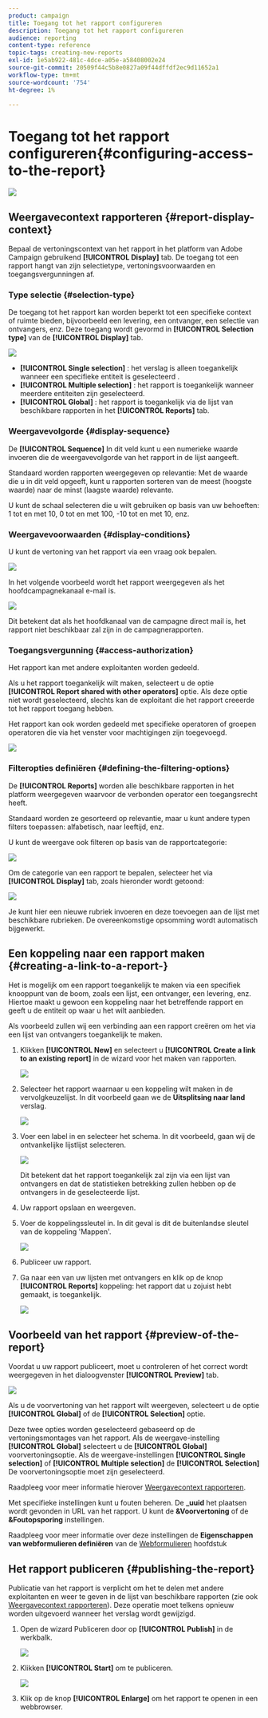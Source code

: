 ```yaml
---
product: campaign
title: Toegang tot het rapport configureren
description: Toegang tot het rapport configureren
audience: reporting
content-type: reference
topic-tags: creating-new-reports
exl-id: 1e5ab922-481c-4dce-a05e-a58408002e24
source-git-commit: 20509f44c5b8e0827a09f44dffdf2ec9d11652a1
workflow-type: tm+mt
source-wordcount: '754'
ht-degree: 1%

---
```


# Toegang tot het rapport configureren{#configuring-access-to-the-report}

![](../../assets/common.svg)

## Weergavecontext rapporteren {#report-display-context}

Bepaal de vertoningscontext van het rapport in het platform van Adobe Campaign gebruikend **[!UICONTROL Display]** tab. De toegang tot een rapport hangt van zijn selectietype, vertoningsvoorwaarden en toegangsvergunningen af.

### Type selectie {#selection-type}

De toegang tot het rapport kan worden beperkt tot een specifieke context of ruimte bieden, bijvoorbeeld een levering, een ontvanger, een selectie van ontvangers, enz. Deze toegang wordt gevormd in **[!UICONTROL Selection type]** van de **[!UICONTROL Display]** tab.

![](assets/s_ncs_advuser_report_visibility_4.png)

* **[!UICONTROL Single selection]** : het verslag is alleen toegankelijk wanneer een specifieke entiteit is geselecteerd .
* **[!UICONTROL Multiple selection]** : het rapport is toegankelijk wanneer meerdere entiteiten zijn geselecteerd.
* **[!UICONTROL Global]** : het rapport is toegankelijk via de lijst van beschikbare rapporten in het **[!UICONTROL Reports]** tab.

### Weergavevolgorde {#display-sequence}

De **[!UICONTROL Sequence]** In dit veld kunt u een numerieke waarde invoeren die de weergavevolgorde van het rapport in de lijst aangeeft.

Standaard worden rapporten weergegeven op relevantie: Met de waarde die u in dit veld opgeeft, kunt u rapporten sorteren van de meest (hoogste waarde) naar de minst (laagste waarde) relevante.

U kunt de schaal selecteren die u wilt gebruiken op basis van uw behoeften: 1 tot en met 10, 0 tot en met 100, -10 tot en met 10, enz.

### Weergavevoorwaarden {#display-conditions}

U kunt de vertoning van het rapport via een vraag ook bepalen.

![](assets/s_ncs_advuser_report_visibility_5.png)

In het volgende voorbeeld wordt het rapport weergegeven als het hoofdcampagnekanaal e-mail is.

![](assets/s_ncs_advuser_report_visibility_6.png)

Dit betekent dat als het hoofdkanaal van de campagne direct mail is, het rapport niet beschikbaar zal zijn in de campagnerapporten.

### Toegangsvergunning {#access-authorization}

Het rapport kan met andere exploitanten worden gedeeld.

Als u het rapport toegankelijk wilt maken, selecteert u de optie **[!UICONTROL Report shared with other operators]** optie. Als deze optie niet wordt geselecteerd, slechts kan de exploitant die het rapport creeerde tot het rapport toegang hebben.

Het rapport kan ook worden gedeeld met specifieke operatoren of groepen operatoren die via het venster voor machtigingen zijn toegevoegd.

![](assets/s_ncs_advuser_report_visibility_8.png)

### Filteropties definiëren {#defining-the-filtering-options}

De **[!UICONTROL Reports]** worden alle beschikbare rapporten in het platform weergegeven waarvoor de verbonden operator een toegangsrecht heeft.

Standaard worden ze gesorteerd op relevantie, maar u kunt andere typen filters toepassen: alfabetisch, naar leeftijd, enz.

U kunt de weergave ook filteren op basis van de rapportcategorie:

![](assets/report_ovv_select_type.png)

Om de categorie van een rapport te bepalen, selecteer het via **[!UICONTROL Display]** tab, zoals hieronder wordt getoond:

![](assets/report_select_category.png)

Je kunt hier een nieuwe rubriek invoeren en deze toevoegen aan de lijst met beschikbare rubrieken. De overeenkomstige opsomming wordt automatisch bijgewerkt.

## Een koppeling naar een rapport maken {#creating-a-link-to-a-report-}

Het is mogelijk om een rapport toegankelijk te maken via een specifiek knooppunt van de boom, zoals een lijst, een ontvanger, een levering, enz. Hiertoe maakt u gewoon een koppeling naar het betreffende rapport en geeft u de entiteit op waar u het wilt aanbieden.

Als voorbeeld zullen wij een verbinding aan een rapport creëren om het via een lijst van ontvangers toegankelijk te maken.

1. Klikken **[!UICONTROL New]** en selecteert u **[!UICONTROL Create a link to an existing report]** in de wizard voor het maken van rapporten.

   ![](assets/s_ncs_advuser_report_wizard_link_01.png)

1. Selecteer het rapport waarnaar u een koppeling wilt maken in de vervolgkeuzelijst. In dit voorbeeld gaan we de **Uitsplitsing naar land** verslag.

   ![](assets/s_ncs_advuser_report_wizard_link_02.png)

1. Voer een label in en selecteer het schema. In dit voorbeeld, gaan wij de ontvankelijke lijstlijst selecteren.

   ![](assets/s_ncs_advuser_report_wizard_link_03.png)

   Dit betekent dat het rapport toegankelijk zal zijn via een lijst van ontvangers en dat de statistieken betrekking zullen hebben op de ontvangers in de geselecteerde lijst.

1. Uw rapport opslaan en weergeven.
1. Voer de koppelingssleutel in. In dit geval is dit de buitenlandse sleutel van de koppeling &#39;Mappen&#39;.

   ![](assets/s_ncs_advuser_report_wizard_link_04.png)

1. Publiceer uw rapport.
1. Ga naar een van uw lijsten met ontvangers en klik op de knop **[!UICONTROL Reports]** koppeling: het rapport dat u zojuist hebt gemaakt, is toegankelijk.

   ![](assets/s_ncs_advuser_report_wizard_link_05.png)

## Voorbeeld van het rapport {#preview-of-the-report}

Voordat u uw rapport publiceert, moet u controleren of het correct wordt weergegeven in het dialoogvenster **[!UICONTROL Preview]** tab.

![](assets/s_ncs_advuser_report_preview_01.png)

Als u de voorvertoning van het rapport wilt weergeven, selecteert u de optie **[!UICONTROL Global]** of de **[!UICONTROL Selection]** optie.

Deze twee opties worden geselecteerd gebaseerd op de vertoningsmontages van het rapport. Als de weergave-instelling **[!UICONTROL Global]** selecteert u de **[!UICONTROL Global]** voorvertoningsoptie. Als de weergave-instellingen **[!UICONTROL Single selection]** of **[!UICONTROL Multiple selection]** de **[!UICONTROL Selection]** De voorvertoningsoptie moet zijn geselecteerd.

Raadpleeg voor meer informatie hierover [Weergavecontext rapporteren](#report-display-context).

Met specifieke instellingen kunt u fouten beheren. De **_uuid** het plaatsen wordt gevonden in URL van het rapport. U kunt de **&amp;Voorvertoning** of de **&amp;Foutopsporing** instellingen.

Raadpleeg voor meer informatie over deze instellingen de **Eigenschappen van webformulieren definiëren** van de [Webformulieren](../../web/using/about-web-forms.md) hoofdstuk

## Het rapport publiceren {#publishing-the-report}

Publicatie van het rapport is verplicht om het te delen met andere exploitanten en weer te geven in de lijst van beschikbare rapporten (zie ook [Weergavecontext rapporteren](#report-display-context)). Deze operatie moet telkens opnieuw worden uitgevoerd wanneer het verslag wordt gewijzigd.

1. Open de wizard Publiceren door op **[!UICONTROL Publish]** in de werkbalk.

   ![](assets/s_ncs_advuser_report_publish_01.png)

1. Klikken **[!UICONTROL Start]** om te publiceren.

   ![](assets/s_ncs_advuser_report_publish_02.png)

1. Klik op de knop **[!UICONTROL Enlarge]** om het rapport te openen in een webbrowser.
